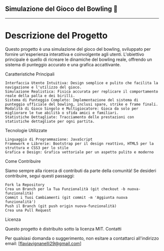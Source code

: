 ## Simulazione del Gioco del Bowling 🎳
________________________________________

# Descrizione del Progetto

Questo progetto è una simulazione del gioco del bowling, sviluppato per fornire un'esperienza interattiva e coinvolgente agli utenti. L'obiettivo principale è quello di ricreare le dinamiche del bowling reale, offrendo un sistema di punteggio accurato e una grafica accattivante. 

Caratteristiche Principali

    Interfaccia Utente Intuitiva: Design semplice e pulito che facilita la navigazione e l'utilizzo del gioco.
    Simulazione Realistica: Fisica accurata per replicare il comportamento reale della palla e dei birilli.
    Sistema di Punteggio Completo: Implementazione del sistema di punteggio ufficiale del bowling, inclusi spare, strike e frame finali.
    Modalità di Gioco Singolo e Multigiocatore: Gioca da solo per migliorare le tue abilità o sfida amici e familiari.
    Statistiche Dettagliate: Tracciamento delle prestazioni con statistiche dettagliate per ogni partita.

Tecnologie Utilizzate

    Linguaggio di Programmazione: JavaScript
    Framework e Librerie: Bootstrap per il design reattivo, HTML5 per la struttura e CSS3 per lo stile
    Grafica e Design: Grafica vettoriale per un aspetto pulito e moderno


Come Contribuire

Siamo sempre alla ricerca di contributi da parte della comunità! Se desideri contribuire, segui questi passaggi:

    Fork la Repository
    Crea un Branch per la Tua Funzionalità (git checkout -b nuova-funzionalità)
    Commit i Tuoi Cambiamenti (git commit -m 'Aggiunta nuova funzionalità')
    Push il Branch (git push origin nuova-funzionalità)
    Crea una Pull Request

Licenza

Questo progetto è distribuito sotto la licenza MIT.
Contatti

Per qualsiasi domanda o suggerimento, non esitare a contattarci all'indirizzo email: [flaviavignanelli29@gmail.com]

